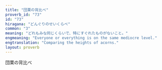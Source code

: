 ```yaml
---
title: "団栗の背比べ"
proverb_id: "73"
id: "73"
hiragana: "どんぐりのせいくらべ"
common: "3"
meaning: "どれもみな同じくらいで、特にすぐれたものがないこと。"
engmeaning: "Everyone or everything is on the same mediocre level."
engtranslation: "Comparing the heights of acorns."
layout: proverb
---
```


団栗の背比べ
